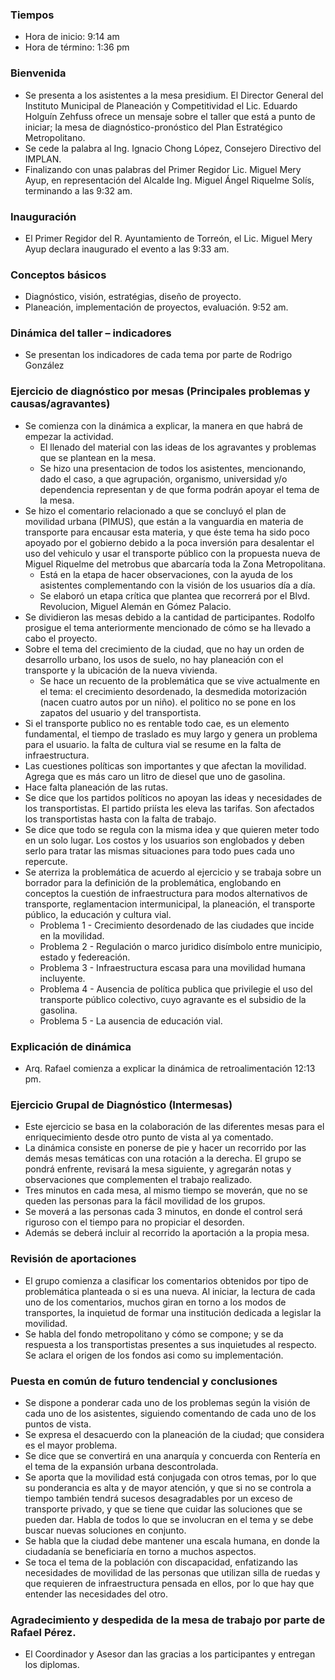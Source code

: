 ### Tiempos

* Hora de inicio: 9:14 am
* Hora de término: 1:36 pm

### Bienvenida

* Se presenta a los asistentes a la mesa presidium. El Director General del Instituto Municipal de Planeación y Competitividad el Lic. Eduardo Holguín Zehfuss ofrece un mensaje sobre el taller que está a punto de iniciar; la mesa de diagnóstico-pronóstico del Plan Estratégico Metropolitano.
* Se cede la palabra al Ing. Ignacio Chong López, Consejero Directivo del IMPLAN.
* Finalizando con unas palabras del Primer Regidor Lic. Miguel Mery Ayup, en representación del Alcalde Ing. Miguel Ángel Riquelme Solís, terminando a las 9:32 am.

### Inauguración

* El Primer Regidor del R. Ayuntamiento de Torreón, el Lic. Miguel Mery Ayup declara inaugurado el evento a las 9:33 am.

### Conceptos básicos

* Diagnóstico, visión, estratégias, diseño de proyecto.
* Planeación, implementación de proyectos, evaluación. 9:52 am.

### Dinámica del taller – indicadores

* Se presentan los indicadores de cada tema por parte de Rodrigo González

### Ejercicio de diagnóstico por mesas (Principales problemas y causas/agravantes)

* Se comienza con la dinámica a explicar, la manera en que habrá de empezar la actividad.
    * El llenado del material con las ideas de los agravantes y problemas que se plantean en la mesa.
    * Se hizo una presentacion de todos los asistentes, mencionando, dado el caso, a que agrupación, organismo, universidad y/o dependencia representan y de que forma podrán apoyar el tema de la mesa.
* Se hizo el comentario relacionado a que se concluyó el plan de movilidad urbana (PIMUS), que están a la vanguardia en materia de transporte para encausar esta materia, y que éste tema ha sido poco apoyado por el gobierno debido a la poca inversión para desalentar el uso del vehiculo y usar el transporte público con la propuesta nueva de Miguel Riquelme del metrobus que abarcaría toda la Zona Metropolitana.
    * Está en la etapa de hacer observaciones, con la ayuda de los asistentes complementando con la visión de los usuarios día a día.
    * Se elaboró un etapa crítica que plantea que recorrerá por el Blvd. Revolucion, Miguel Alemán en Gómez Palacio.
* Se dividieron las mesas debido a la cantidad de participantes. Rodolfo prosigue el tema anteriormente mencionado de cómo se ha llevado a cabo el proyecto.
* Sobre el tema del crecimiento de la ciudad, que no hay un orden de desarrollo urbano, los usos de suelo, no hay planeación con el transporte y la ubicación de la nueva vivienda.
    * Se hace un recuento de la problemática que se vive actualmente en el tema: el crecimiento desordenado, la desmedida motorización (nacen cuatro autos por un niño). el politico no se pone en los zapatos del usuario y del transportista.
* Si el transporte publico no es rentable todo cae, es un elemento fundamental, el tiempo de traslado es muy largo y genera un problema para el usuario. la falta de cultura vial se resume en la falta de infraestructura.
* Las cuestiones políticas son importantes y que afectan la movilidad. Agrega que es más caro un litro de diesel que uno de gasolina.
* Hace falta planeación de las rutas.
* Se dice que los partidos políticos no apoyan las ideas y necesidades de los transportistas. El partido priísta les eleva las tarifas. Son afectados los transportistas hasta con la falta de trabajo.
* Se dice que todo se regula con la misma idea y que quieren meter todo en un solo lugar. Los costos y los usuarios son englobados y deben serlo para tratar las mismas situaciones para todo pues cada uno repercute.
* Se aterriza la problemática de acuerdo al ejercicio y se trabaja sobre un borrador para la definición de la problemática, englobando en conceptos la cuestión de infraestructura para modos alternativos de transporte, reglamentacion intermunicipal, la planeación, el transporte público, la educación y cultura vial.
    * Problema 1 - Crecimiento desordenado de las ciudades que incide en la movilidad.
    * Problema 2 - Regulación  o marco juridico disímbolo entre municipio, estado y federeación.
    * Problema 3 - Infraestructura escasa para una movilidad humana incluyente.
    * Problema 4 - Ausencia de política publica que privilegie el uso del transporte público colectivo, cuyo agravante es el subsidio de la gasolina.
    * Problema 5 - La ausencia de educación vial.

### Explicación de dinámica

* Arq. Rafael comienza a explicar la dinámica de retroalimentación 12:13 pm.

### Ejercicio Grupal de Diagnóstico (Intermesas)

* Este ejercicio se basa en la colaboración de las diferentes mesas para el enriquecimiento desde otro punto de vista al ya comentado.
* La dinámica consiste en ponerse de pie y hacer un recorrido por las demás mesas temáticas con una rotación a la derecha. El grupo se pondrá enfrente, revisará la mesa siguiente, y agregarán notas y observaciones que complementen el trabajo realizado.
* Tres minutos en cada mesa, al mismo tiempo se moverán, que no se queden las personas para la fácil movilidad de los grupos.
* Se moverá a las personas cada 3 minutos, en donde el control será riguroso con el tiempo para no propiciar el desorden.
* Además se deberá incluir al recorrido la aportación a la propia mesa.

### Revisión de aportaciones

* El grupo comienza a clasificar los comentarios obtenidos por tipo de problemática planteada o si es una nueva. Al iniciar, la lectura de cada uno de los comentarios, muchos giran en torno a los modos de transportes, la inquietud de formar una institución dedicada a legislar la movilidad.
* Se habla del fondo metropolitano y cómo se compone; y se da respuesta a los transportistas presentes a sus inquietudes al respecto. Se aclara el origen de los fondos asi como su implementación.

### Puesta en común de futuro tendencial y conclusiones

* Se dispone a ponderar cada uno de los problemas según la visión de cada uno de los asistentes, siguiendo comentando de cada uno de los puntos de vista.
* Se expresa el desacuerdo con la planeación de la ciudad; que considera es el mayor problema.
* Se dice que se convertirá en una anarquía y concuerda con Rentería en el tema de la expansión urbana descontrolada.
* Se aporta que la movilidad está conjugada con otros temas, por lo que su ponderancia es alta y de mayor atención, y que si no se controla a tiempo también tendrá sucesos desagradables por un exceso de transporte privado, y que se tiene que cuidar las soluciones que se pueden dar. Habla de todos lo que se involucran en el tema y se debe buscar nuevas soluciones en conjunto.
* Se habla que la ciudad debe mantener una escala humana, en donde la ciudadanía se beneficiaría en torno a muchos aspectos.
* Se toca el tema de la población con discapacidad, enfatizando las necesidades de movilidad de las personas que utilizan silla de ruedas y que requieren de infraestructura pensada en ellos, por lo que hay que entender las necesidades del otro.

### Agradecimiento y despedida de la mesa de trabajo por parte de Rafael Pérez.

* El Coordinador y Asesor dan las gracias a los participantes y entregan los diplomas.
